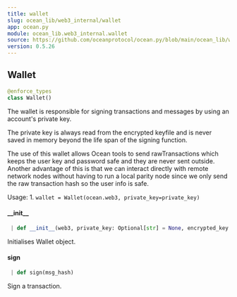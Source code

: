 ```yaml
---
title: wallet
slug: ocean_lib/web3_internal/wallet
app: ocean.py
module: ocean_lib.web3_internal.wallet
source: https://github.com/oceanprotocol/ocean.py/blob/main/ocean_lib/web3_internal/wallet.py
version: 0.5.26
---
```

## Wallet

```python
@enforce_types
class Wallet()
```

The wallet is responsible for signing transactions and messages by using an account's
private key.

The private key is always read from the encrypted keyfile and is never saved in memory beyond
the life span of the signing function.

The use of this wallet allows Ocean tools to send rawTransactions which keeps the user
key and password safe and they are never sent outside. Another advantage of this is that
we can interact directly with remote network nodes without having to run a local parity
node since we only send the raw transaction hash so the user info is safe.

Usage:
    1. `wallet = Wallet(ocean.web3, private_key=private_key)`

#### \_\_init\_\_

```python
 | def __init__(web3, private_key: Optional[str] = None, encrypted_key: dict = None, password: Optional[str] = None, address: Optional[str] = None)
```

Initialises Wallet object.

#### sign

```python
 | def sign(msg_hash)
```

Sign a transaction.

